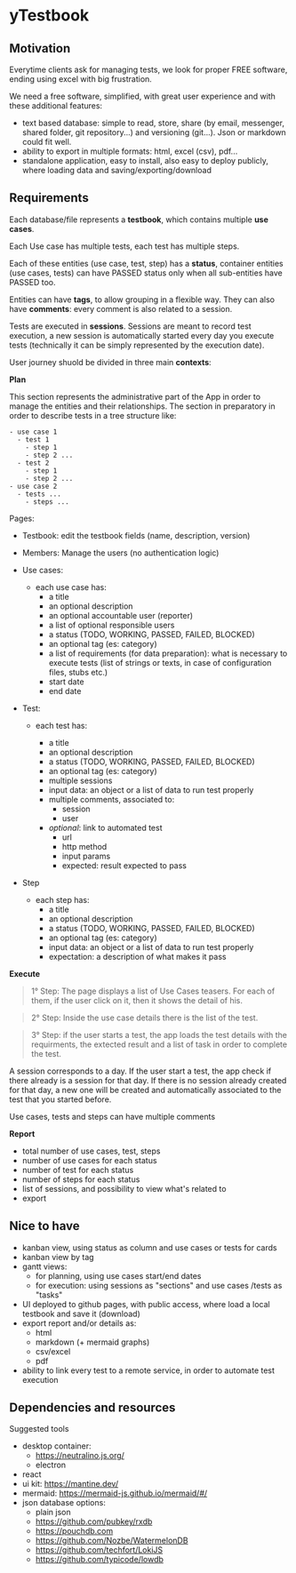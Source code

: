 # yTestbook

## Motivation

Everytime clients ask for managing tests, we look for proper FREE software, ending using excel with big frustration.

We need a free software, simplified, with great user experience and with these additional features:

- text based database: simple to read, store, share (by email, messenger, shared folder, git repository...) and versioning (git...). Json or markdown could fit well.
- ability to export in multiple formats: html, excel (csv), pdf...
- standalone application, easy to install, also easy to deploy publicly, where loading data and saving/exporting/download

## Requirements

Each database/file represents a **testbook**, which contains multiple **use cases**.

Each Use case has multiple tests, each test has multiple steps.

Each of these entities (use case, test, step) has a **status**, container entities (use cases, tests) can have PASSED status only when all sub-entities have PASSED too.

Entities can have **tags**, to allow grouping in a flexible way. They can also have **comments**: every comment is also related to a session.

Tests are executed in **sessions**. Sessions are meant to record test execution, a new session is automatically started every day you execute tests (technically it can be simply represented by the execution date).

User journey shuold be divided in three main **contexts**:

**Plan**

This section represents the administrative part of the App in order to manage the entities and their relationships.
The section in preparatory in order to describe tests in a tree structure like:

```
- use case 1
  - test 1
    - step 1
    - step 2 ...
  - test 2
    - step 1
    - step 2 ...
- use case 2
  - tests ...
    - steps ...
```

Pages:

- Testbook: edit the testbook fields (name, description, version)
- Members: Manage the users (no authentication logic)
- Use cases:

  - each use case has:
    - a title
    - an optional description
    - an optional accountable user (reporter)
    - a list of optional responsible users
    - a status (TODO, WORKING, PASSED, FAILED, BLOCKED)
    - an optional tag (es: category)
    - a list of requirements (for data preparation): what is necessary to execute tests (list of strings or texts, in case of configuration files, stubs etc.)
    - start date
    - end date

- Test:

  - each test has:

    - a title
    - an optional description
    - a status (TODO, WORKING, PASSED, FAILED, BLOCKED)
    - an optional tag (es: category)
    - multiple sessions
    - input data: an object or a list of data to run test properly
    - multiple comments, associated to:
      - session
      - user
    - _optional_: link to automated test
      - url
      - http method
      - input params
      - expected: result expected to pass

- Step

  - each step has:
    - a title
    - an optional description
    - a status (TODO, WORKING, PASSED, FAILED, BLOCKED)
    - an optional tag (es: category)
    - input data: an object or a list of data to run test properly
    - expectation: a description of what makes it pass

**Execute**

> 1° Step: The page displays a list of Use Cases teasers. For each of them, if the user click on it, then it shows the detail of his.

> 2° Step: Inside the use case details there is the list of the test.

> 3° Step: if the user starts a test, the app loads the test details with the requirments, the extected result and a list of task in order to complete the test.

A session corresponds to a day. If the user start a test, the app check if there already is a session for that day. If there is no session already created for that day, a new one will be created and automatically associated to the test that you started before.

Use cases, tests and steps can have multiple comments

**Report**

- total number of use cases, test, steps
- number of use cases for each status
- number of test for each status
- number of steps for each status
- list of sessions, and possibility to view what's related to
- export

## Nice to have

- kanban view, using status as column and use cases or tests for cards
- kanban view by tag
- gantt views:
  - for planning, using use cases start/end dates
  - for execution: using sessions as "sections" and use cases /tests as "tasks"
- UI deployed to github pages, with public access, where load a local testbook and save it (download)
- export report and/or details as:
  - html
  - markdown (+ mermaid graphs)
  - csv/excel
  - pdf
- ability to link every test to a remote service, in order to automate test execution

## Dependencies and resources

Suggested tools

- desktop container:
  - https://neutralino.js.org/
  - electron
- react
- ui kit: https://mantine.dev/
- mermaid: https://mermaid-js.github.io/mermaid/#/
- json database options:
  - plain json
  - https://github.com/pubkey/rxdb
  - https://pouchdb.com
  - https://github.com/Nozbe/WatermelonDB
  - https://github.com/techfort/LokiJS
  - https://github.com/typicode/lowdb
